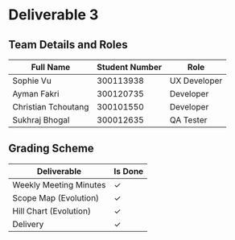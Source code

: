 # Deliverable 3

## Team Details and Roles

| Full Name | Student Number | Role |
|------|------|------|
| Sophie Vu | 300113938| UX Developer |
| Ayman Fakri | 300120735 | Developer |
| Christian Tchoutang | 300101550 | Developer |
| Sukhraj Bhogal | 300012635 | QA Tester |


## Grading Scheme

| Deliverable | Is Done |
|------|------|
| Weekly Meeting Minutes | &check; |
| Scope Map (Evolution) | &check; |
| Hill Chart (Evolution) | &check; |
| Delivery | &check; |

